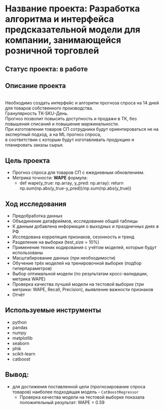 # Название проекта: Разработка алгоритма и интерфейса предсказательной модели для компании, занимающейся розничной торговлей
## Статус проекта: в работе
## Описание проекта
<br>Необходимо создать интерфейс и алгоритм прогноза спроса на 14 дней для товаров собственного производства. 
<br>Гранулярность ТК-SKU-День. 
<br>Прогноз позволит повысить доступность и продажи в ТК, без повышения списаний и повышение маржинальности. 
<br>При изготовлении товаров СП сотрудники будут ориентироваться не на экспертный подход, а на ML прогноз спроса, 
<br>в соответствии с которым будут изготавливать продукцию и планировать заказы сырья.
## Цель проекта
- Прогноз спроса для товаров СП с ежедневным обновлением.
- Метрика точности: **WAPE** формула: 
	- def wape(y_true: np.array, y_pred: np.array): return np.sum(np.abs(y_true-y_pred))/np.sum(np.abs(y_true))
## Ход исследования
- Предобработка данных
- Объединение датафреймов, исследование общей таблицы
- К данным добавлена информация о выходных и праздничных днях в РФ
- Исследована корреляция признаков, сезонность и тренд
- Разделение на выборки (test_size = 10%)
- Применение техник кодирования с учётом моделей, которые будут использованы
- Масштабирование данных (при необходимости)
- Обучение трёх моделей на тренировочной выборке (подбор гиперпараметров)
- Выбор оптимальной модели (по результатам кросс-валидации, метрика WAPE)
- Проверка качества лучшей модели на тестовой выборке (три метрики: WAPE, Recall, Precision), выявление важности признаков
- Отчёт
## Используемые инструменты
- python
- pandas
- numpy
- matplotlib
- seaborn
- phik
- scikit-learn
- catboost
## Вывод:
- для достижения поставленной цели (прогнозирование спроса товаров) наиболее подходящая модель - `CatBoostRegressor`
	- Проверка качества модели на тестовой выборке показала положительный результат: WAPE = 0.59
